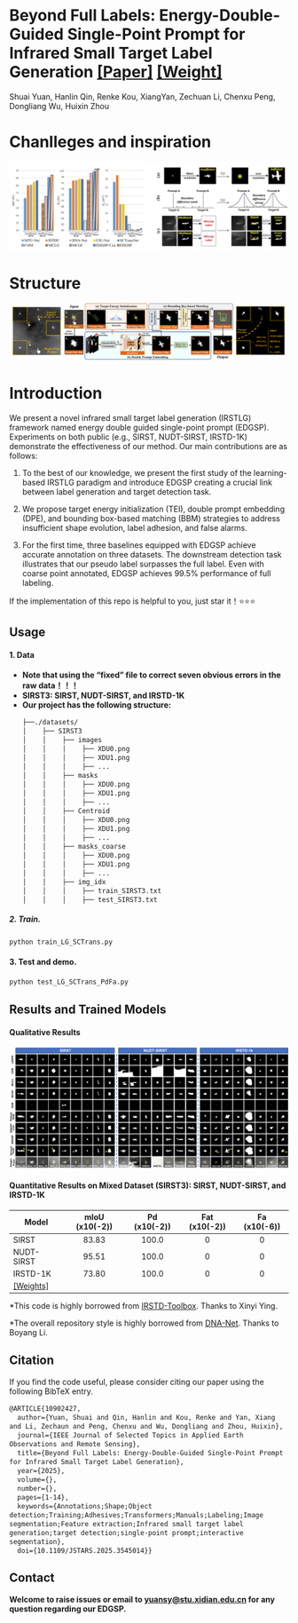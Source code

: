 # Beyond Full Labels: Energy-Double-Guided Single-Point Prompt for Infrared Small Target Label Generation [[Paper]](https://www.arxiv.org/abs/2408.08191) [[Weight]](https://drive.google.com/file/d/1zYgTwFDy-cXIfnaaln8fkeW8Z_7-yf4u/view?usp=sharing)

Shuai Yuan, Hanlin Qin, Renke Kou, XiangYan, Zechuan Li, Chenxu Peng, Dongliang Wu, Huixin Zhou

# Chanlleges and inspiration   
![Image text](https://github.com/xdFai/EDGSP/blob/main/Figure/Fig01.png)

# Structure
![Image text](https://github.com/xdFai/EDGSP/blob/main/Figure/Fig02.png)


# Introduction

We present a novel infrared small target label generation (IRSTLG) framework named energy double guided single-point prompt (EDGSP). Experiments on both public (e.g., SIRST, NUDT-SIRST, IRSTD-1K) demonstrate the effectiveness of our method. Our main contributions are as follows:

1. To the best of our knowledge, we present the first study of the learning-based IRSTLG paradigm and introduce EDGSP creating a crucial link between label generation and target detection task.

2. We propose target energy initialization (TEI), double prompt embedding (DPE), and bounding box-based matching (BBM) strategies to address insufficient shape evolution, label adhesion, and false alarms.

3. For the first time, three baselines equipped with EDGSP achieve accurate annotation on three datasets. The downstream detection task illustrates that our pseudo label surpasses the full label. Even with coarse point annotated, EDGSP achieves 99.5% performance of full labeling.

If the implementation of this repo is helpful to you, just star it！⭐⭐⭐

## Usage

#### 1. Data
* **Note that using the “fixed” file to correct seven obvious errors in the raw data！！！**
* **SIRST3: SIRST, NUDT-SIRST, and IRSTD-1K**
* **Our project has the following structure:**
  ```
  ├──./datasets/
  │    ├── SIRST3
  │    │    ├── images
  │    │    │    ├── XDU0.png
  │    │    │    ├── XDU1.png
  │    │    │    ├── ...
  │    │    ├── masks
  │    │    │    ├── XDU0.png
  │    │    │    ├── XDU1.png
  │    │    │    ├── ...
  │    │    ├── Centroid
  │    │    │    ├── XDU0.png
  │    │    │    ├── XDU1.png
  │    │    │    ├── ...
  │    │    ├── masks_coarse
  │    │    │    ├── XDU0.png
  │    │    │    ├── XDU1.png
  │    │    │    ├── ...
  │    │    ├── img_idx
  │    │    │    ├── train_SIRST3.txt
  │    │    │    ├── test_SIRST3.txt
  
  ```
  
##### 2. Train.
```bash
python train_LG_SCTrans.py
```

#### 3. Test and demo.
```bash
python test_LG_SCTrans_PdFa.py
```

## Results and Trained Models

#### Qualitative Results
![Image text](https://github.com/xdFai/EDGSP/blob/main/Figure/Fig03.png)




#### Quantitative Results on Mixed Dataset (SIRST3): SIRST, NUDT-SIRST, and IRSTD-1K

| Model         | mIoU (x10(-2)) | Pd (x10(-2))| Fat (x10(-2))| Fa (x10(-6))|
| ------------- |:-------------:|:-----:|:-----:|:-----:|
| SIRST         | 83.83  |  100.0 | 0 | 0 |
| NUDT-SIRST    | 95.51  |  100.0 | 0 | 0 |
| IRSTD-1K      | 73.80  |  100.0 | 0 | 0 |
| [[Weights]](https://drive.google.com/file/d/1zYgTwFDy-cXIfnaaln8fkeW8Z_7-yf4u/view?usp=sharing)|


*This code is highly borrowed from [IRSTD-Toolbox](https://github.com/XinyiYing/BasicIRSTD). Thanks to Xinyi Ying.

*The overall repository style is highly borrowed from [DNA-Net](https://github.com/YeRen123455/Infrared-Small-Target-Detection). Thanks to Boyang Li.


## Citation

If you find the code useful, please consider citing our paper using the following BibTeX entry.


```
@ARTICLE{10902427,
  author={Yuan, Shuai and Qin, Hanlin and Kou, Renke and Yan, Xiang and Li, Zechaun and Peng, Chenxu and Wu, Dongliang and Zhou, Huixin},
  journal={IEEE Journal of Selected Topics in Applied Earth Observations and Remote Sensing}, 
  title={Beyond Full Labels: Energy-Double-Guided Single-Point Prompt for Infrared Small Target Label Generation}, 
  year={2025},
  volume={},
  number={},
  pages={1-14},
  keywords={Annotations;Shape;Object detection;Training;Adhesives;Transformers;Manuals;Labeling;Image segmentation;Feature extraction;Infrared small target label generation;target detection;single-point prompt;interactive segmentation},
  doi={10.1109/JSTARS.2025.3545014}}

```

## Contact
**Welcome to raise issues or email to [yuansy@stu.xidian.edu.cn](yuansy@stu.xidian.edu.cn) for any question regarding our EDGSP.**

